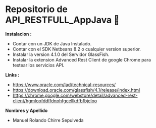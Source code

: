 # Repositorio de API_RESTFULL_AppJava 🙂
**Instalacion :**
- Contar con un JDK de Java Instalado.
- Contar con el SDK Netbeans 8.2 o cualquier version superior.
- Instalar la version 4.1.0 del Servidor GlassFish.
- Instalar la extension Advanced Rest Client de google Chrome para testear los servicios API.

**Links :**
- https://www.oracle.com/lad/technical-resources/
- https://download.oracle.com/glassfish/4.1/release/index.html
- https://chrome.google.com/webstore/detail/advanced-rest-client/hgmloofddffdnphfgcellkdfbfbjeloo

**Nombres y Apellido**
- Manuel Rolando Chirre Sepulveda
